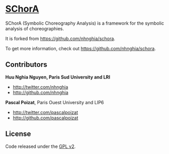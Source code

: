 # [SChorA]()

SChorA (Symbolic Choreography Analysis) is a framework for the symbolic analysis of choreographies.

It is forked from https://github.com/nhnghia/schora.

To get more information, check out https://github.com/nhnghia/schora. 

## Contributors

**Huu Nghia Nguyen, Paris Sud University and LRI**

- <http://twitter.com/nhnghia>
- <http://github.com/nhnghia>

**Pascal Poizat**, Paris Ouest University and LIP6

- <http://twitter.com/pascalpoizat>
- <http://github.com/pascalpoizat>

## License

Code released under the [GPL v2](LICENSE).
